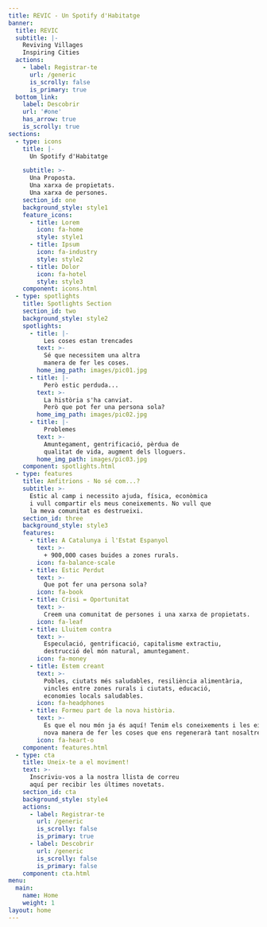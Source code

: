 ```yaml
---
title: REVIC - Un Spotify d'Habitatge
banner:
  title: REVIC
  subtitle: |-
    Reviving Villages  
    Inspiring Cities  
  actions:
    - label: Registrar-te
      url: /generic
      is_scrolly: false
      is_primary: true
  bottom_link:
    label: Descobrir
    url: '#one'
    has_arrow: true
    is_scrolly: true
sections:
  - type: icons
    title: |-
      Un Spotify d'Habitatge

    subtitle: >-
      Una Proposta.
      Una xarxa de propietats.
      Una xarxa de persones.
    section_id: one
    background_style: style1
    feature_icons:
      - title: Lorem
        icon: fa-home
        style: style1
      - title: Ipsum
        icon: fa-industry
        style: style2
      - title: Dolor
        icon: fa-hotel
        style: style3
    component: icons.html
  - type: spotlights
    title: Spotlights Section
    section_id: two
    background_style: style2
    spotlights:
      - title: |-
          Les coses estan trencades
        text: >-
          Sé que necessitem una altra
          manera de fer les coses.          
        home_img_path: images/pic01.jpg
      - title: |-
          Però estic perduda...
        text: >-
          La història s'ha canviat.
          Però que pot fer una persona sola?
        home_img_path: images/pic02.jpg
      - title: |-
          Problemes
        text: >-
          Amuntegament, gentrificació, pèrdua de
          qualitat de vida, augment dels lloguers.
        home_img_path: images/pic03.jpg
    component: spotlights.html
  - type: features
    title: Amfitrions - No sé com...?
    subtitle: >-
      Estic al camp i necessito ajuda, física, econòmica
      i vull compartir els meus coneixements. No vull que
      la meva comunitat es destrueixi.
    section_id: three
    background_style: style3
    features:
      - title: A Catalunya i l'Estat Espanyol
        text: >-
          + 900,000 cases buides a zones rurals.
        icon: fa-balance-scale
      - title: Estic Perdut
        text: >-
          Que pot fer una persona sola?
        icon: fa-book
      - title: Crisi = Oportunitat
        text: >-
          Creem una comunitat de persones i una xarxa de propietats.
        icon: fa-leaf
      - title: Lluitem contra
        text: >-
          Especulació, gentrificació, capitalisme extractiu,
          destrucció del món natural, amuntegament.
        icon: fa-money
      - title: Estem creant
        text: >-
          Pobles, ciutats més saludables, resiliència alimentària,
          vincles entre zones rurals i ciutats, educació,
          economies locals saludables.
        icon: fa-headphones
      - title: Formeu part de la nova història.
        text: >-
          Es que el nou món ja és aquí! Tenim els coneixements i les eines per crear una
          nova manera de fer les coses que ens regenerarà tant nosaltres com el planeta.
        icon: fa-heart-o
    component: features.html
  - type: cta
    title: Uneix-te a el moviment!
    text: >-
      Inscriviu-vos a la nostra llista de correu
      aquí per recibir les últimes novetats.
    section_id: cta
    background_style: style4
    actions:
      - label: Registrar-te
        url: /generic
        is_scrolly: false
        is_primary: true
      - label: Descobrir
        url: /generic
        is_scrolly: false
        is_primary: false
    component: cta.html
menu:
  main:
    name: Home
    weight: 1
layout: home
---
```

